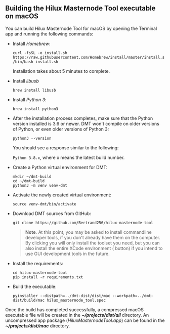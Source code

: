 ## Building the Hilux Masternode Tool executable on macOS

You can build Hilux Masternode Tool for macOS by opening the Terminal app and running the following commands:

* Install *Homebrew*:

  ```
  curl -fsSL -o install.sh https://raw.githubusercontent.com/Homebrew/install/master/install.sh
  /bin/bash install.sh
  ```

  Installation takes about 5 minutes to complete.

* Install *libusb*
  ```
  brew install libusb
  ```
  
* Install *Python 3*:

  ```
  brew install python3
  ```

* After the installation process completes, make sure that the Python version installed is 3.6 or newer. 
  DMT won't compile on older versions of Python, or even older versions of Python 3:

  ```
  python3 --version
  ```

  You should see a response similar to the following:

  `Python 3.8.x`, where x means the latest build number.

* Create a Python virtual environment for DMT:

  ```
  mkdir ~/dmt-build
  cd ~/dmt-build
  python3 -m venv venv-dmt
  ```

* Activate the newly created virtual environment:

  ```
  source venv-dmt/bin/activate
  ```

* Download DMT sources from GitHub:

  ```
  git clone https://github.com/Bertrand256/hilux-masternode-tool
  ```
  > **Note**. At this point, you may be asked to install commandline developer tools, if you don't already 
  > have them on the computer. By clicking <Install> you will only install the toolset you need, but 
  > you can also install the entire XCode environment (<Get XCode> button) if you intend to use GUI 
  > development tools in the future.

* Install the requirements:

  ```
  cd hilux-masternode-tool
  pip install -r requirements.txt
  ```

* Build the executable:

  ```
  pyinstaller --distpath=../dmt-dist/dist/mac --workpath=../dmt-dist/build/mac hilux_masternode_tool.spec
  ```


Once the build has completed successfully, a compressed macOS executable file will be created in the ***~/projects/dist/all*** directory. An uncompressed app package (*HiluxMasternodeTool.app*) can be found in the ***~/projects/dist/mac*** directory.
